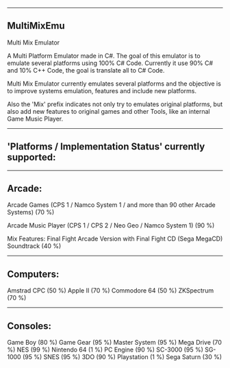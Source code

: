 -----------
MultiMixEmu
-----------

Multi Mix Emulator

A Multi Platform Emulator made in C#.
The goal of this emulator is to emulate several platforms using 100% C# Code.
Currently it use 90% C# and 10% C++ Code, the goal is translate all to C# Code.

Multi Mix Emulator currently emulates several platforms and the objective is to improve systems emulation,
features and include new platforms.

Also the 'Mix' prefix indicates not only try to emulates original platforms, but also add new features to
original games and other Tools, like an internal Game Music Player.

--------------------------------------------------------
'Platforms / Implementation Status' currently supported:
--------------------------------------------------------

-------
Arcade:
-------

Arcade Games (CPS 1 / Namco System 1 / and more than 90 other Arcade Systems) (70 %)

Arcade Music Player (CPS 1 / CPS 2 / Neo Geo / Namco System 1) (90 %)

Mix Features:
Final Fight Arcade Version with Final Fight CD (Sega MegaCD) Soundtrack (40 %)

----------
Computers:
----------

Amstrad CPC (50 %)
Apple II (70 %)
Commodore 64 (50 %)
ZKSpectrum (70 %)

---------
Consoles:
---------

Game Boy (80 %)
Game Gear (95 %)
Master System (95 %)
Mega Drive (70 %)
NES (99 %)
Nintendo 64 (1 %)
PC Engine (90 %)
SC-3000 (95 %)
SG-1000 (95 %)
SNES (95 %)
3DO (90 %)
Playstation (1 %)
Sega Saturn (30 %)



















